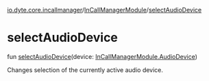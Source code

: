 [io.dyte.core.incallmanager](../index.md)/[InCallManagerModule](index.md)/[selectAudioDevice](select-audio-device.md)

# selectAudioDevice


fun [selectAudioDevice](select-audio-device.md)(device: [InCallManagerModule.AudioDevice](-audio-device/index.md))

Changes selection of the currently active audio device.
